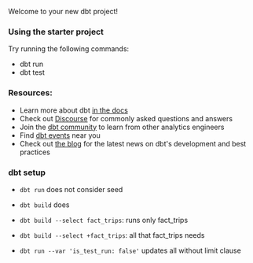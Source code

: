 Welcome to your new dbt project!

### Using the starter project

Try running the following commands:
- dbt run
- dbt test


### Resources:
- Learn more about dbt [in the docs](https://docs.getdbt.com/docs/introduction)
- Check out [Discourse](https://discourse.getdbt.com/) for commonly asked questions and answers
- Join the [dbt community](http://community.getbdt.com/) to learn from other analytics engineers
- Find [dbt events](https://events.getdbt.com) near you
- Check out [the blog](https://blog.getdbt.com/) for the latest news on dbt's development and best practices


### dbt setup

- ```dbt run``` does not consider seed
- ```dbt build``` does

- ```dbt build --select fact_trips```: runs only fact_trips
- ```dbt build --select +fact_trips```: all that fact_trips needs
- ```dbt run --var 'is_test_run: false'``` updates all without limit clause